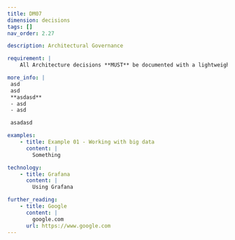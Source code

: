 ```yaml
---
title: DM07
dimension: decisions
tags: []
nav_order: 2.27

description: Architectural Governance

requirement: |
    All Architecture decisions **MUST** be documented with a lightweight Architecture Decision Record with options and clear rationale.  

more_info: |
 asd
 asd
 **asdasd**
 - asd 
 - asd

 asadasd

examples: 
    - title: Example 01 - Working with big data
      content: |
        Something

technology:
    - title: Grafana
      content: |
        Using Grafana

further_reading:
    - title: Google
      content: |
        google.com
      url: https://www.google.com
---
```

